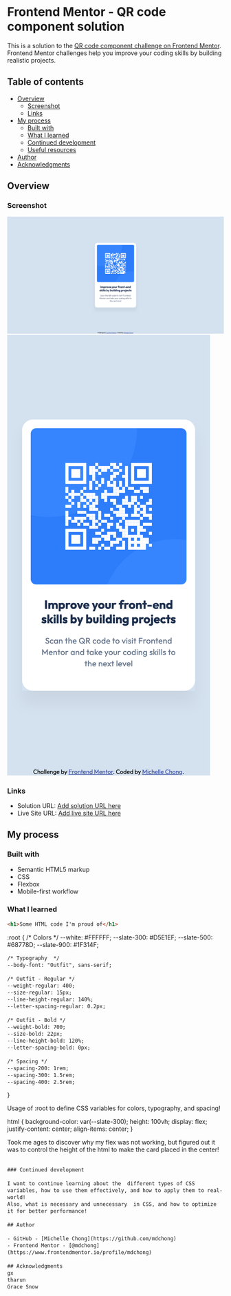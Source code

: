# Frontend Mentor - QR code component solution

This is a solution to the [QR code component challenge on Frontend Mentor](https://www.frontendmentor.io/challenges/qr-code-component-iux_sIO_H). Frontend Mentor challenges help you improve your coding skills by building realistic projects. 

## Table of contents

- [Overview](#overview)
  - [Screenshot](#screenshot)
  - [Links](#links)
- [My process](#my-process)
  - [Built with](#built-with)
  - [What I learned](#what-i-learned)
  - [Continued development](#continued-development)
  - [Useful resources](#useful-resources)
- [Author](#author)
- [Acknowledgments](#acknowledgments)

## Overview

### Screenshot

<img src="./screenshot/desktop.png" alt="desktop screenshot for QR-CODE">
<img src="./screenshot/mobile.png" alt="mobile screenshot for QR-CODE">

### Links

- Solution URL: [Add solution URL here](https://your-solution-url.com)
- Live Site URL: [Add live site URL here](https://mdchong.github.io/qr-code-component/)

## My process

### Built with

- Semantic HTML5 markup
- CSS
- Flexbox
- Mobile-first workflow

### What I learned

```html
<h1>Some HTML code I'm proud of</h1>

```
:root {
    /* Colors  */
    --white: #FFFFFF;
    --slate-300: #D5E1EF;
    --slate-500: #68778D;
    --slate-900: #1F314F;

    /* Typography  */
    --body-font: "Outfit", sans-serif;

    /* Outfit - Regular */
    --weight-regular: 400;
    --size-regular: 15px;
    --line-height-regular: 140%;
    --letter-spacing-regular: 0.2px;

    /* Outfit - Bold */
    --weight-bold: 700;
    --size-bold: 22px;
    --line-height-bold: 120%;
    --letter-spacing-bold: 0px;

    /* Spacing */
    --spacing-200: 1rem;
    --spacing-300: 1.5rem;
    --spacing-400: 2.5rem;
}

Usage of :root  to define CSS variables for colors, typography, and spacing!

html {
    background-color: var(--slate-300);
    height: 100vh;
    display: flex;
    justify-content: center;
    align-items: center;
}

Took me ages to discover why my flex was not working, but figured out it was to control the height of the html to make the card placed in the center!
```

### Continued development

I want to continue learning about the  different types of CSS variables, how to use them effectively, and how to apply them to real-world!
Also, what is necessary and unnecessary  in CSS, and how to optimize it for better performance!

## Author

- GitHub - [Michelle Chong](https://github.com/mdchong)
- Frontend Mentor - [@mdchong](https://www.frontendmentor.io/profile/mdchong)

## Acknowledgments
gx
tharun
Grace Snow